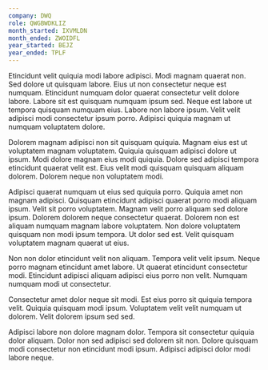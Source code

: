 ```yaml
---
company: DWQ
role: QWGBWDKLIZ
month_started: IXVMLDN
month_ended: ZWOIDFL
year_started: BEJZ
year_ended: TPLF
---
```


Etincidunt velit quiquia modi labore adipisci. Modi magnam quaerat non. Sed dolore ut quisquam labore. Eius ut non consectetur neque est numquam. Etincidunt numquam dolor quaerat consectetur velit dolore labore. Labore sit est quisquam numquam ipsum sed. Neque est labore ut tempora quisquam numquam eius. Labore non labore ipsum. Velit velit adipisci modi consectetur ipsum porro. Adipisci quiquia magnam ut numquam voluptatem dolore.

Dolorem magnam adipisci non sit quisquam quiquia. Magnam eius est ut voluptatem magnam voluptatem. Quiquia quisquam adipisci dolore ut ipsum. Modi dolore magnam eius modi quiquia. Dolore sed adipisci tempora etincidunt quaerat velit est. Eius velit modi quisquam quisquam aliquam dolorem. Dolorem neque non voluptatem modi.

Adipisci quaerat numquam ut eius sed quiquia porro. Quiquia amet non magnam adipisci. Quisquam etincidunt adipisci quaerat porro modi aliquam ipsum. Velit sit porro voluptatem. Magnam velit porro aliquam sed dolore ipsum. Dolorem dolorem neque consectetur quaerat. Dolorem non est aliquam numquam magnam labore voluptatem. Non dolore voluptatem quisquam non modi ipsum tempora. Ut dolor sed est. Velit quisquam voluptatem magnam quaerat ut eius.

Non non dolor etincidunt velit non aliquam. Tempora velit velit ipsum. Neque porro magnam etincidunt amet labore. Ut quaerat etincidunt consectetur modi. Etincidunt adipisci aliquam adipisci eius porro non velit. Numquam numquam modi ut consectetur.

Consectetur amet dolor neque sit modi. Est eius porro sit quiquia tempora velit. Quiquia quisquam modi ipsum. Voluptatem velit velit numquam ut dolorem. Velit dolorem ipsum sed sed.

Adipisci labore non dolore magnam dolor. Tempora sit consectetur quiquia dolor aliquam. Dolor non sed adipisci sed dolorem sit non. Dolore quisquam modi consectetur non etincidunt modi ipsum. Adipisci adipisci dolor modi labore neque.
    